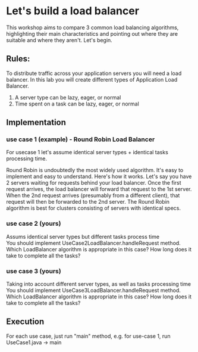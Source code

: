 # Let's build a load balancer

This workshop aims to compare 3 common load balancing algorithms, highlighting their main characteristics and pointing out where they are suitable and where they aren't. Let's begin.  



## Rules:
To distribute traffic across your application servers you will need a load balancer. In this lab you will create different types of Application Load Balancer.  
1. A server type can be lazy, eager, or normal  
1. Time spent on a task can be lazy, eager, or normal

## Implementation
### use case 1 (example) -  Round Robin Load Balancer  
For usecase 1 let's assume identical server types  + identical tasks processing time.  

Round Robin is undoubtedly the most widely used algorithm. It's easy to implement and easy to understand. Here's how it works. Let's say you have 2 servers waiting for requests behind your load balancer. Once the first request arrives, the load balancer will forward that request to the 1st server. When the 2nd request arrives (presumably from a different client), that request will then be forwarded to the 2nd server. The Round Robin algorithm is best for clusters consisting of servers with identical specs. 

### use case 2 (yours)
Assums identical server types but different tasks process time  
You should implement UseCase2LoadBalancer.handleRequest method. Which LoadBalancer algorithm is appropriate in this case? How long does it take to complete all the tasks?  

### use case 3 (yours)
Taking into account different server types, as well as tasks processing time
You should implement UseCase3LoadBalancer.handleRequest method. Which LoadBalancer algorithm is appropriate in this case? How long does it take to complete all the tasks?


## Execution
For each use case, just run "main" method, e.g. for use-case 1, run UseCase1.java -> main

